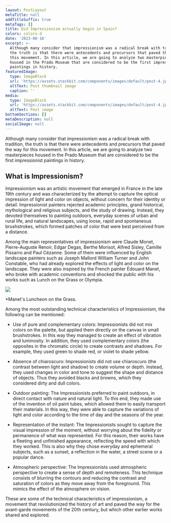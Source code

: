 ```yaml
---
layout: PostLayout
metaTitle: null
addTitleSuffix: true
metaTags: []
title: Did Impressionism actually begin in Spain?
colors: colors-d
date: '2023-08-16'
excerpt: >-
  Although many consider that impressionism was a radical break with tradition,
  the truth is that there were antecedents and precursors that paved the way for
  this movement. In this article, we are going to analyze two masterpieces
  housed in the Prado Museum that are considered to be the first impressionist
  paintings in history.
featuredImage:
  type: ImageBlock
  url: 'https://assets.stackbit.com/components/images/default/post-4.jpeg'
  altText: Post thumbnail image
  caption: ''
media:
  type: ImageBlock
  url: 'https://assets.stackbit.com/components/images/default/post-4.jpeg'
  altText: Post image
bottomSections: []
metaDescription: null
socialImage: null
---
```

Although many consider that impressionism was a radical break with tradition, the truth is that there were antecedents and precursors that paved the way for this movement. In this article, we are going to analyze two masterpieces housed in the Prado Museum that are considered to be the first impressionist paintings in history.

## What is Impressionism?

Impressionism was an artistic movement that emerged in France in the late 19th century and was characterized by the attempt to capture the optical impression of light and color on objects, without concern for their identity or detail. Impressionist painters rejected academic principles, grand historical, mythological and religious subjects, and the study of drawing. Instead, they devoted themselves to painting outdoors, everyday scenes of urban and rural life, and natural landscapes, using loose, rapid and spontaneous brushstrokes, which formed patches of color that were best perceived from a distance.

Among the main representatives of impressionism were Claude Monet, Pierre-Auguste Renoir, Edgar Degas, Berthe Morisot, Alfred Sisley, Camille Pissarro and Paul Cézanne. Some of them were influenced by English landscape painters such as Joseph Mallord William Turner and John Constable, who had already explored the effects of light and color on the landscape. They were also inspired by the French painter Édouard Manet, who broke with academic conventions and shocked the public with his works such as Lunch on the Grass or Olympia.

![](https://upload.wikimedia.org/wikipedia/commons/thumb/9/90/Edouard_Manet_-_Luncheon_on_the_Grass_-_Google_Art_Project.jpg/1280px-Edouard_Manet_-_Luncheon_on_the_Grass_-_Google_Art_Project.jpg)

*Manet's Luncheon on the Grass.

Among the most outstanding technical characteristics of Impressionism, the following can be mentioned:

* Use of pure and complementary colors: Impressionists did not mix colors on the palette, but applied them directly on the canvas in small brushstrokes. In this way they managed to create an effect of vibration and luminosity. In addition, they used complementary colors (the opposites in the chromatic circle) to create contrasts and shadows. For example, they used green to shade red, or violet to shade yellow.

* Absence of chiaroscuro: Impressionists did not use chiaroscuro (the contrast between light and shadow) to create volume or depth. Instead, they used changes in color and tone to suggest the shape and distance of objects. Thus they avoided blacks and browns, which they considered dirty and dull colors.

* Outdoor painting: The Impressionists preferred to paint outdoors, in direct contact with nature and natural light. To this end, they made use of the invention of oil paint tubes, which allowed them to easily transport their materials. In this way, they were able to capture the variations of light and color according to the time of day and the seasons of the year.

* Representation of the instant: The Impressionists sought to capture the visual impression of the moment, without worrying about the fidelity or permanence of what was represented. For this reason, their works have a fleeting and unfinished appearance, reflecting the speed with which they worked. This is also why they chose everyday and ephemeral subjects, such as a sunset, a reflection in the water, a street scene or a popular dance.

* Atmospheric perspective: The Impressionists used atmospheric perspective to create a sense of depth and remoteness. This technique consists of blurring the contours and reducing the contrast and saturation of colors as they move away from the foreground. This mimics the effect of the atmosphere on vision.

These are some of the technical characteristics of impressionism, a movement that revolutionized the history of art and paved the way for the avant-garde movements of the 20th century, but which other earlier works shared and explored.
